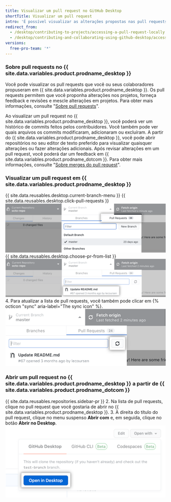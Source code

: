 ```yaml
---
title: Visualizar um pull request no GitHub Desktop
shortTitle: Visualizar um pull request
intro: 'É possível visualizar as alterações propostas nas pull requests em aberto no {{ site.data.variables.product.prodname_desktop }}.'
redirect_from:
  - /desktop/contributing-to-projects/accessing-a-pull-request-locally
  - /desktop/contributing-and-collaborating-using-github-desktop/accessing-a-pull-request-locally
versions:
  free-pro-team: '*'
---
```


### Sobre pull requests no {{ site.data.variables.product.prodname_desktop }}
Você pode visualizar os pull requests que você ou seus colaboradores propuseram em {{ site.data.variables.product.prodname_desktop }}. Os pull requests permitem que você proponha alterações nos projetos, forneça feedback e revisões e mescle alterações em projetos. Para obter mais informações, consulte "[Sobre pull requests](/github/collaborating-with-issues-and-pull-requests/about-pull-requests)".

Ao visualizar um pull request no {{ site.data.variables.product.prodname_desktop }}, você poderá ver um histórico de commits feitos pelos contribuidores. Você também pode ver quais arquivos os commits modificaram, adicionaram ou excluíram. A partir do {{ site.data.variables.product.prodname_desktop }}, você pode abrir repositórios no seu editor de texto preferido para visualizar quaisquer alterações ou fazer alterações adicionais. Após revisar alterações em um pull request, você poderá dar um feedback em {{ site.data.variables.product.prodname_dotcom }}. Para obter mais informações, consulte "[Sobre merges do pull request](/github/collaborating-with-issues-and-pull-requests/about-pull-request-reviews)".

### Visualizar um pull request em {{ site.data.variables.product.prodname_desktop }}
{{ site.data.reusables.desktop.current-branch-menu }}
{{ site.data.reusables.desktop.click-pull-requests }}
  ![Guia Pull requests no menu suspenso Branch atual](/assets/images/help/desktop/branch-drop-down-pull-request-tab.png)
{{ site.data.reusables.desktop.choose-pr-from-list }}
  ![Lista de pull requests em aberto no repositório](/assets/images/help/desktop/click-pull-request.png)
4. Para atualizar a lista de pull requests, você também pode clicar em {% octicon "sync" aria-label="The sync icon" %}. ![Botão Sync (Sincronizar) para atualizar](/assets/images/help/desktop/pull-request-list-sync.png)

### Abrir um pull request no {{ site.data.variables.product.prodname_desktop }} a partir de {{ site.data.variables.product.prodname_dotcom }}
{{ site.data.reusables.repositories.sidebar-pr }}
2. Na lista de pull requests, clique no pull request que você gostaria de abrir no {{ site.data.variables.product.prodname_desktop }}.
3. À direita do título do pull request, clique no menu suspenso **Abrir com** e, em seguida, clique no botão **Abrir no Desktop**. ![O botão Abrir no Desktop](/assets/images/help/desktop/open-pr-in-desktop-button.png)

